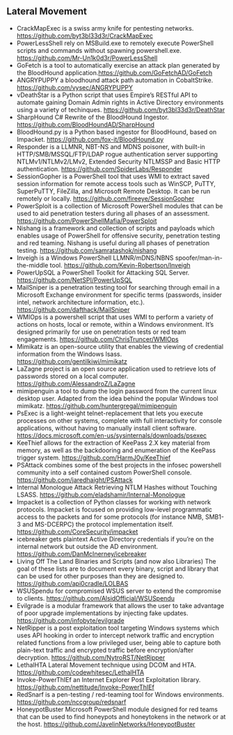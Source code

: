 ## Lateral Movement

- CrackMapExec is a swiss army knife for pentesting networks. https://github.com/byt3bl33d3r/CrackMapExec
- PowerLessShell rely on MSBuild.exe to remotely execute PowerShell scripts and commands without spawning powershell.exe. https://github.com/Mr-Un1k0d3r/PowerLessShell
- GoFetch is a tool to automatically exercise an attack plan generated by the BloodHound application.https://github.com/GoFetchAD/GoFetch
- ANGRYPUPPY a bloodhound attack path automation in CobaltStrike. https://github.com/vysec/ANGRYPUPPY
- vDeathStar is a Python script that uses Empire’s RESTful API to automate gaining Domain Admin rights in Active Directory environments using a variety of techinques. https://github.com/byt3bl33d3r/DeathStar
- SharpHound C# Rewrite of the BloodHound Ingestor. https://github.com/BloodHoundAD/SharpHound
- BloodHound.py is a Python based ingestor for BloodHound, based on Impacket. https://github.com/fox-it/BloodHound.py
- Responder is a LLMNR, NBT-NS and MDNS poisoner, with built-in HTTP/SMB/MSSQL/FTP/LDAP rogue authentication server supporting NTLMv1/NTLMv2/LMv2, Extended Security NTLMSSP and Basic HTTP authentication. https://github.com/SpiderLabs/Responder
- SessionGopher is a PowerShell tool that uses WMI to extract saved session information for remote access tools such as WinSCP, PuTTY, SuperPuTTY, FileZilla, and Microsoft Remote Desktop. It can be run remotely or locally. https://github.com/fireeye/SessionGopher
- PowerSploit is a collection of Microsoft PowerShell modules that can be used to aid penetration testers during all phases of an assessment. https://github.com/PowerShellMafia/PowerSploit
- Nishang is a framework and collection of scripts and payloads which enables usage of PowerShell for offensive security, penetration testing and red teaming. Nishang is useful during all phases of penetration testing. https://github.com/samratashok/nishang
- Inveigh is a Windows PowerShell LLMNR/mDNS/NBNS spoofer/man-in-the-middle tool. https://github.com/Kevin-Robertson/Inveigh
- PowerUpSQL a PowerShell Toolkit for Attacking SQL Server. https://github.com/NetSPI/PowerUpSQL
- MailSniper is a penetration testing tool for searching through email in a Microsoft Exchange environment for specific terms (passwords, insider intel, network architecture information, etc.). https://github.com/dafthack/MailSniper
- WMIOps is a powershell script that uses WMI to perform a variety of actions on hosts, local or remote, within a Windows environment. It’s designed primarily for use on penetration tests or red team engagements. https://github.com/ChrisTruncer/WMIOps
- Mimikatz is an open-source utility that enables the viewing of credential information from the Windows lsass. https://github.com/gentilkiwi/mimikatz
- LaZagne project is an open source application used to retrieve lots of passwords stored on a local computer. https://github.com/AlessandroZ/LaZagne
- mimipenguin a tool to dump the login password from the current linux desktop user. Adapted from the idea behind the popular Windows tool mimikatz. https://github.com/huntergregal/mimipenguin
- PsExec is a light-weight telnet-replacement that lets you execute processes on other systems, complete with full interactivity for console applications, without having to manually install client software. https://docs.microsoft.com/en-us/sysinternals/downloads/psexec
- KeeThief allows for the extraction of KeePass 2.X key material from memory, as well as the backdooring and enumeration of the KeePass trigger system. https://github.com/HarmJ0y/KeeThief
- PSAttack combines some of the best projects in the infosec powershell community into a self contained custom PowerShell console. https://github.com/jaredhaight/PSAttack
- Internal Monologue Attack Retrieving NTLM Hashes without Touching LSASS. https://github.com/eladshamir/Internal-Monologue
- Impacket is a collection of Python classes for working with network protocols. Impacket is focused on providing low-level programmatic access to the packets and for some protocols (for instance NMB, SMB1-3 and MS-DCERPC) the protocol implementation itself. https://github.com/CoreSecurity/impacket
- icebreaker gets plaintext Active Directory credentials if you’re on the internal network but outside the AD environment. https://github.com/DanMcInerney/icebreaker
- Living Off The Land Binaries and Scripts (and now also Libraries) The goal of these lists are to document every binary, script and library that can be used for other purposes than they are designed to. https://github.com/api0cradle/LOLBAS
- WSUSpendu for compromised WSUS server to extend the compromise to clients. https://github.com/AlsidOfficial/WSUSpendu
- Evilgrade is a modular framework that allows the user to take advantage of poor upgrade implementations by injecting fake updates. https://github.com/infobyte/evilgrade
- NetRipper is a post exploitation tool targeting Windows systems which uses API hooking in order to intercept network traffic and encryption related functions from a low privileged user, being able to capture both plain-text traffic and encrypted traffic before encryption/after decryption. https://github.com/NytroRST/NetRipper
- LethalHTA Lateral Movement technique using DCOM and HTA. https://github.com/codewhitesec/LethalHTA
- Invoke-PowerThIEf an Internet Explorer Post Exploitation library. https://github.com/nettitude/Invoke-PowerThIEf
- RedSnarf is a pen-testing / red-teaming tool for Windows environments. https://github.com/nccgroup/redsnarf
- HoneypotBuster Microsoft PowerShell module designed for red teams that can be used to find honeypots and honeytokens in the network or at the host. https://github.com/JavelinNetworks/HoneypotBuster
